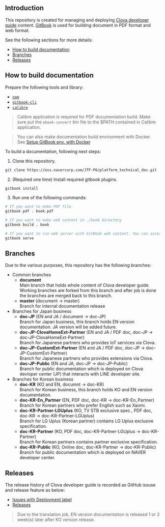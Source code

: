 ## Introduction

This repository is created for managing and deploying [Clova developer guide](https://pages.oss.navercorp.com/JTF-P6/platform_technical_doc/) content. [GitBook](https://toolchain.gitbook.com/) is used for building document in PDF format and web format.

See the following sections for more details:

* [How to build documentation](#HowToBuild)
* [Branches](#Branches)
* [Releases](#Releases)

<a name="HowToBuild" />

## How to build documentation

Prepare the following tools and library:

* [`npm`](https://www.npmjs.com/get-npm)
* [`gitbook-cli`](https://toolchain.gitbook.com/setup.html)
* [`calibre`](https://toolchain.gitbook.com/ebook.html)

> Calibre application is required for PDF documentation build. Make sure put the `ebook-convert` bin file to the $PATH contained in Calibre application.

> You can also make documentation build environment with Docker. See [Setup GitBook env. with Docker](https://oss.navercorp.com/JTF-P6/platform_technical_doc/wiki/Setup-GitBook-env-with-Docker)

To build a documentation, following next steps:

1. Clone this repository.

```bash
git clone https://oss.navercorp.com/JTF-P6/platform_technical_doc.git
```
2. (Required one time) Install required gitbook plugins.

```bash
gitbook install
```

3. Run one of the following commands:

```bash
# If you want to make PDF file.
gitbook pdf . book.pdf

# If you want to make web content in ./book directory
gitbook build . book

# If you want to run web server with GitBook web content. You can access the web server at http://localhost:4000.
gitbook serve
```

<a name="Branches" />

## Branches

Due to the various purposes, this repository has the following branches:

<ul>
  <li>Common branches
    <ul>
      <li><strong>document</strong><br />Main branch that holds whole content of Clova developer guide. Working branches are forked from this branch and after job is done the branches are merged back to this branch.</li>
      <li><strong>master</strong> (document -> master)<br />Branch for internal documentation release</li>
    </ul>
  </li>
  <li>Branches for Japan business
    <ul>
      <li><strong>doc-JP</strong> (EN and JA / document -> doc-JP)<br />Branch for Japan business, this branch holds EN version documentation. JA version will be added future.</li>
      <li><strong>doc-JP-ClovaHomeExt-Partner</strong> (EN and JA / PDF doc, doc-JP -> doc-JP-ClovaHomeExt-Partner)<br />Branch for Japanese partners who provides IoT services via Clova.</li>
      <li><strong>doc-JP-CustomExt-Partner</strong> (EN and JA / PDF doc, doc-JP -> doc-JP-CustomExt-Partner)<br />Branch for Japanese partners who provides extensions via Clova.</li>
      <li><strong>doc-JP-Public</strong> (EN and JA, doc-JP -> doc-JP-Public)<br />Branch for public documentation which is deployed on Clova devloper center (JP) that interacts with LINE developer site.</li>
    </ul>
  </li>
  <li>Branches for Korean business
    <ul>
      <li><strong>doc-KR</strong> (KO and EN, documnt -> doc-KR)<br />Branch for Korean business, this branch holds KO and EN version documentation.</li>
      <li><strong>doc-KR-En_Partner</strong> (EN, PDF doc, doc-KR -> doc-KR-En_Partner)<br />Branch for Korean partners who prefer English such as Xaomi.</li>
      <li><strong>doc-KR-Partner-LGUplus</strong> (KO, TV STB exclusive spec., PDF doc, doc-KR -> doc-KR-Partner-LGUplus)<br />Branch for LG Uplus (Korean partner) contains LG Uplus exclusive specification.</li>
      <li><strong>doc-KR-Partner</strong> (KO, PDF doc, doc-KR-Partner-LGUplus -> doc-KR-Partner)<br />Branch for Korean partners contains partner exclusive specification.</li>
      <li><strong>doc-KR-Public</strong> (KO, Online doc, doc-KR-Partner -> doc-KR-Public)<br />Branch for public documentation which is deployed on NAVER developer center.</li>
    </ul>
  </li>
</ul>

<a name="Releases" />

## Releases

The release history of Clova developer guide is recorded as GitHub issuse and release feature as below:

* [Issues with Deployment label](https://oss.navercorp.com/JTF-P6/platform_technical_doc/issues?utf8=%E2%9C%93&q=is%3Aissue%20label%3ADeployment%20)
* [Releases](https://oss.navercorp.com/JTF-P6/platform_technical_doc/releases)

> Due to the translation job, EN version documentation is released 1 or 2 week(s) later after KO version release.
